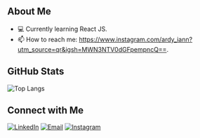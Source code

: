 ## About Me

- 💻 Currently learning React JS.
- 📫 How to reach me: https://www.instagram.com/ardy_iann?utm_source=qr&igsh=MWN3NTV0dGFpempncQ==.

## GitHub Stats

![Top Langs](https://github-readme-stats.vercel.app/api/top-langs/?username=ArdyIan&layout=compact&theme=radical)

## Connect with Me

[![LinkedIn](https://img.shields.io/badge/LinkedIn-0077B5?style=for-the-badge&logo=linkedin&logoColor=white)](https://www.linkedin.com/in/adityadwisuryohardi?utm_source=share&utm_campaign=share_via&utm_content=profile&utm_medium=android_app)
[![Email](https://img.shields.io/badge/Email-D14836?style=for-the-badge&logo=gmail&logoColor=white)](adithardiyanto0@gmail.com)
[![Instagram](https://img.shields.io/badge/Instagram-E4405F?style=for-the-badge&logo=instagram&logoColor=white)](https://www.instagram.com/ardy_iann?utm_source=qr&igsh=MWN3NTV0dGFpempncQ==)

